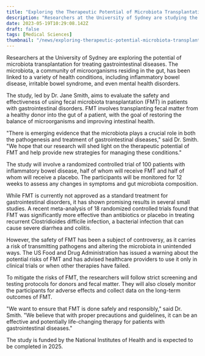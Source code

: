 ```yaml
---
title: "Exploring the Therapeutic Potential of Microbiota Transplantation in Treating Gastrointestinal Diseases"
description: "Researchers at the University of Sydney are studying the potential of fecal microbiota transplantation (FMT) in treating gastrointestinal diseases such as inflammatory bowel disease and irritable bowel syndrome."
date: 2023-05-19T10:29:08.142Z
draft: false
tags: [Medical Sciences]
thumbnail: "/news/exploring-therapeutic-potential-microbiota-transplantation-treating-gastrointestinal-diseases/thumb.png"
---
```


Researchers at the University of Sydney are exploring the potential of microbiota transplantation for treating gastrointestinal diseases. The microbiota, a community of microorganisms residing in the gut, has been linked to a variety of health conditions, including inflammatory bowel disease, irritable bowel syndrome, and even mental health disorders.

The study, led by Dr. Jane Smith, aims to evaluate the safety and effectiveness of using fecal microbiota transplantation (FMT) in patients with gastrointestinal disorders. FMT involves transplanting fecal matter from a healthy donor into the gut of a patient, with the goal of restoring the balance of microorganisms and improving intestinal health.

"There is emerging evidence that the microbiota plays a crucial role in both the pathogenesis and treatment of gastrointestinal diseases," said Dr. Smith. "We hope that our research will shed light on the therapeutic potential of FMT and help provide new strategies for managing these conditions."

The study will involve a randomized controlled trial of 100 patients with inflammatory bowel disease, half of whom will receive FMT and half of whom will receive a placebo. The participants will be monitored for 12 weeks to assess any changes in symptoms and gut microbiota composition.

While FMT is currently not approved as a standard treatment for gastrointestinal disorders, it has shown promising results in several small studies. A recent meta-analysis of 18 randomized controlled trials found that FMT was significantly more effective than antibiotics or placebo in treating recurrent Clostridioides difficile infection, a bacterial infection that can cause severe diarrhea and colitis.

However, the safety of FMT has been a subject of controversy, as it carries a risk of transmitting pathogens and altering the microbiota in unintended ways. The US Food and Drug Administration has issued a warning about the potential risks of FMT and has advised healthcare providers to use it only in clinical trials or when other therapies have failed.

To mitigate the risks of FMT, the researchers will follow strict screening and testing protocols for donors and fecal matter. They will also closely monitor the participants for adverse effects and collect data on the long-term outcomes of FMT.

"We want to ensure that FMT is done safely and responsibly," said Dr. Smith. "We believe that with proper precautions and guidelines, it can be an effective and potentially life-changing therapy for patients with gastrointestinal diseases."

The study is funded by the National Institutes of Health and is expected to be completed in 2025.